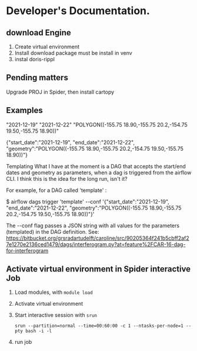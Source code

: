 # Developer's Documentation.




## download Engine

1. Create virtual environment
2. Install download package must be install in venv
3. instal doris-rippl


## Pending matters
Upgrade PROJ in Spider, then install cartopy 


## Examples

"2021-12-19" "2021-12-22" "POLYGON((-155.75 18.90,-155.75 20.2,-154.75 19.50,-155.75 18.90))"

{"start_date":"2021-12-19", "end_date":"2021-12-22", "geometry":"POLYGON((-155.75 18.90,-155.75 20.2,-154.75 19.50,-155.75 18.90))"}

Templating
What I have at the moment is a DAG that accepts the start/end dates and geometry as parameters, when a dag is triggered from the airflow CLI. I think this is the idea for the long run, isn't it?

For example, for a DAG called 'template' : 

$ airflow dags trigger 'template' --conf '{"start_date":"2021-12-19", "end_date":"2021-12-22", "geometry":"POLYGON((-155.75 18.90,-155.75 20.2,-154.75 19.50,-155.75 18.90))"}'

The --conf flag passes a JSON string with all values for the parameters (templated) in the DAG definition. See: https://bitbucket.org/grsradartudelft/caroline/src/90205364f241b5cbff2af27e1270e2136ced1479/dags/interferogram.py?at=feature%2FCAR-16-dag-for-interferogram


## Activate virtual environment in Spider interactive Job

1. Load modules, with `module load`
2. Activate virtual environment
3. Start interactive session with `srun`

    ```shell
    srun --partition=normal --time=00:60:00 -c 1 --ntasks-per-node=1 --pty bash -i -l

    ```
4. run job
